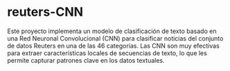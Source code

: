 # reuters-CNN

Este proyecto implementa un modelo de clasificación de texto basado en una Red Neuronal Convolucional (CNN) para clasificar noticias del conjunto de datos Reuters en una de las 46 categorías. Las CNN son muy efectivas para extraer características locales de secuencias de texto, lo que les permite capturar patrones clave en los datos textuales. 
